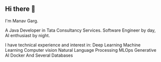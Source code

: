 ## Hi there 👋

I'm Manav Garg.

A Java Developer in Tata Consultancy Services. Software Engineer by day, AI enthusiast by night.

I have technical experience and interest in:
Deep Learning
Machine Learning
Computer vision
Natural Language Processing
MLOps
Generative AI
Docker
And Several Databases
<!--
**Manav446/Manav446** is a ✨ _special_ ✨ repository because its `README.md` (this file) appears on your GitHub profile.

Here are some ideas to get you started:

- 🔭 I’m currently working on ...
- 🌱 I’m currently learning ...
- 👯 I’m looking to collaborate on ...
- 🤔 I’m looking for help with ...
- 💬 Ask me about ...
- 📫 How to reach me: ...
- 😄 Pronouns: ...
- ⚡ Fun fact: ...
-->
